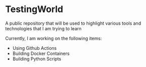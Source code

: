 # TestingWorld
A public repository that will be used to highlight various tools and technologies that I am trying to learn

Currently, I am working on the following items:
* Using Github Actions
* Building Docker Containers
* Building Python Scripts

